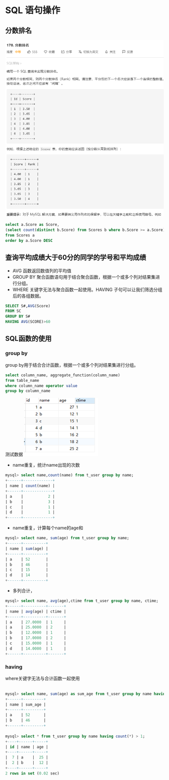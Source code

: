# SQL 语句操作

## 分数排名
![](./img/178.png)

```sql
select a.Score as Score,
(select count(distinct b.Score) from Scores b where b.Score >= a.Score) as `Rank`
from Scores a
order by a.Score DESC
```
## 查询平均成绩大于60分的同学的学号和平均成绩
* AVG 函数返回数值列的平均值
* GROUP BY 聚合函数语句用于结合聚合函数，根据一个或多个列对结果集进行分组。
* WHERE 关键字无法与聚合函数一起使用。HAVING 子句可以让我们筛选分组后的各组数据。

```sql
SELECT S#,AVG(Score)
FROM SC
GROUP BY S#
HAVING AVG(SCORE)>60
```



## SQL函数的使用

### group by
group by用于结合合计函数，根据一个或多个列对结果集进行分组。

```sql
select column_name, aggregate_function(column_name) 
from table_name
where column_name operator value
group by column_name
```
测试数据
![](./img/SQL.png)

* name重复，统计name出现的次数
```sql
mysql> select name,count(name) from t_user group by name;
+------+-------------+
| name | count(name) |
+------+-------------+
| a    |           2 |
| b    |           3 |
| c    |           1 |
| d    |           1 |
+------+-------------+
```
* name重复，计算每个name的age和

```sql
mysql> select name, sum(age) from t_user group by name;
+------+----------+
| name | sum(age) |
+------+----------+
| a    | 52       |
| b    | 46       |
| c    | 15       |
| d    | 14       |
+------+----------+
```
* 多列合计，

```sql
mysql> select name, avg(age),ctime from t_user group by name, ctime;
+------+----------+-------+
| name | avg(age) | ctime |
+------+----------+-------+
| a    | 27.0000  | 1     |
| a    | 25.0000  | 2     |
| b    | 12.0000  | 1     |
| b    | 17.0000  | 2     |
| c    | 15.0000  | 1     |
| d    | 14.0000  | 1     |
+------+----------+-------+
```
### having
where关键字无法与合计函数一起使用

```sql

mysql> select name, sum(age) as sum_age from t_user group by name having sum_age > 15;
+------+---------+
| name | sum_age |
+------+---------+
| a    | 52      |
| b    | 46      |
+------+---------+

mysql> select * from t_user group by name having count(*) > 1;
+----+------+-----+
| id | name | age |
+----+------+-----+
|  7 | a    |  25 |
|  2 | b    |  12 |
+----+------+-----+
2 rows in set (0.02 sec)
```
